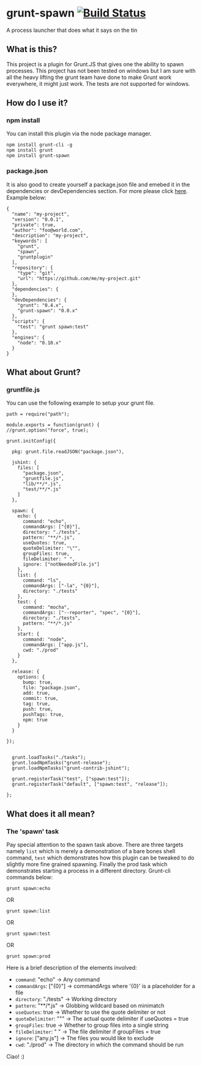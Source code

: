 grunt-spawn [![Build Status](https://travis-ci.org/fir3pho3nixx/grunt-spawn.png?branch=master)](https://travis-ci.org/fir3pho3nixx/grunt-spawn)
===========

A process launcher that does what it says on the tin

## What is this?

This project is a plugin for Grunt.JS that gives one the ability to spawn processes. This project has not been tested on windows but I am sure with all the heavy lifting the grunt team have done to make Grunt work everywhere, it might just work. The tests are not supported for windows.

## How do I use it?

### npm install

You can install this plugin via the node package manager. 

    npm install grunt-cli -g
    npm install grunt
    npm install grunt-spawn

### package.json

It is also good to create yourself a package.json file and emebed it in the dependencies or devDependencies section. For more please click [here](https://npmjs.org/doc/json.html). Example below: 

    {
      "name": "my-project",
      "version": "0.0.1",
      "private": true,
      "author": "foo@world.com",
      "description": "my-project",
      "keywords": [
        "grunt",
        "spawn", 
        "gruntplugin"
      ],
      "repository": {
        "type": "git",
        "url": "https://github.com/me/my-project.git"
      },
      "dependencies": {
      },
      "devDependencies": {
        "grunt": "0.4.x",
        "grunt-spawn": "0.0.x"
      },
      "scripts": {
        "test": "grunt spawn:test"
      },
      "engines": {
        "node": "0.10.x"
      }
    }

## What about Grunt?

### gruntfile.js

You can use the following example to setup your grunt file. 

    path = require("path");

    module.exports = function(grunt) {
    //grunt.option("force", true);
    
    grunt.initConfig({
      
      pkg: grunt.file.readJSON("package.json"),

      jshint: {
        files: [
          "package.json",
          "gruntfile.js", 
          "lib/**/*.js",
          "test/**/*.js"
        ]
      },

      spawn: {
        echo: {
          command: "echo",
          commandArgs: ["{0}"], 
          directory: "./tests",
          pattern: "**/*.js",
          useQuotes: true,
          quoteDelimiter: "\"",
          groupFiles: true,
          fileDelimiter: " ", 
          ignore: ["notNeededFile.js"]
        },
        list: {
          command: "ls",
          commandArgs: ["-la", "{0}"], 
          directory: "./tests"
        },
        test: {
          command: "mocha",
          commandArgs: ["--reporter", "spec", "{0}"],
          directory: "./tests",
          pattern: "**/*.js"
        },
        start: {
          command: "node",
          commandArgs: ["app.js"],
          cwd: "./prod"
        }
      },

      release: {
        options: {
          bump: true,
          file: "package.json",
          add: true, 
          commit: true,
          tag: true,
          push: true,
          pushTags: true,
          npm: true
        }
      }

    });

    
      grunt.loadTasks("./tasks");
      grunt.loadNpmTasks("grunt-release");
      grunt.loadNpmTasks("grunt-contrib-jshint");

      grunt.registerTask("test", ["spawn:test"]);
      grunt.registerTask("default", ["spawn:test", "release"]);
    
    };

## What does it all mean?

### The 'spawn' task

Pay special attention to the spawn task above. There are three targets namely `list` which is merely a demonstration of a bare bones shell command, `test` which demonstrates how this plugin can be tweaked to do slightly more fine grained spawning. Finally the prod task which demonstrates starting a process in a different directory. Grunt-cli commands below: 

    grunt spawn:echo

OR

    grunt spawn:list

OR

    grunt spawn:test
    
OR

    grunt spawn:prod

Here is a brief description of the elements involved:

 - `command`: "echo" -> Any command
 - `commandArgs`: ["{0}"] -> commandArgs where '{0}' is a placeholder for a file
 - `directory`: "./tests" -> Working directory
 - `pattern`: "**/*.js" -> Globbing wildcard based on minimatch
 - `useQuotes`: true -> Whether to use the quote delimiter or not
 - `quoteDelimiter`: "\"" -> The actual quote delimiter if useQuotes = true
 - `groupFiles`: true -> Whether to group files into a single string
 - `fileDelimiter`: " " -> The file delimiter if groupFiles = true
 - `ignore`: ["any.js"] -> The files you would like to exclude
 - `cwd`: "./prod" -> The directory in which the command should be run

Ciao! :)
